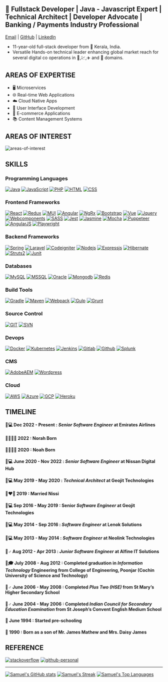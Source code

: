 ## 🚀 Fullstack Developer | Java - Javascript Expert | Technical Architect | Developer Advocate | Banking / Payments Industry Professional  
[Email][email-url] | [GitHub][github-personal-url] | [LinkedIn][linkedin-url]
- 11-year-old full-stack developer from 🌴 Kerala, India.
- Versatile Hands-on technical leader enhancing global market reach for several digital co operations in  🏦,💹,✈️ and 🛒 domains. 

## AREAS OF EXPERTISE
- 🖥️ Microservices
- 🌐 Real-time Web Applications
- ☁️ Cloud Native Apps
- 🎨 User Interface Development
- 🛒 E-commerce Applications
- 📚 Content Management Systems

## AREAS OF INTEREST
![areas-of-interest][areas-of-interest-logos]

## SKILLS

### Programming Languages
[![Java][java-logo-url]]([java-url])  [![JavaScript][javascript-logo-url]]([javascript-url])  [![PHP][php-logo-url]]([php-url])  [![HTML][html-logo-url]]([html-url])  [![CSS][css-logo-url]]([css-url])

### Frontend Frameworks
[![React][react-logo-url]]([react-url])  [![Redux][redux-logo-url]]([redux-url])  [![MUI][mui-logo-url]]([mui-url])  [![Angular][angular-logo-url]]([angular-url])  [![NgRx][ngrx-logo-url]]([ngrx-url])  [![Bootstrap][bootstrap-logo-url]]([bootstrap-url])  [![Vue][vue-logo-url]]([vue-url])  [![Jquery][jquery-logo-url]]([jquery-url])  [![Webcomponents][webcomponents-logo-url]]([webcomponents-url])  [![SASS][sass-logo-url]]([sass-url])  [![Jest][jest-logo-url]]([jest-url])  [![Jasmine][jasmine-logo-url]]([jasmine-url])  [![Mocha][mocha-logo-url]]([mocha-url])  [![Puppeteer][puppeteer-logo-url]]([puppeteer-url])  [![AngularJS][angularjs-logo-url]]([angularjs-url])  [![Playwright][playwright-logo-url]]([playwright-url])

### Backend Frameworks
[![Spring][spring-logo-url]]([spring-url])  [![Laravel][laravel-logo-url]]([laravel-url])  [![Codeigniter][codeigniter-logo-url]]([codeigniter-url])  [![Nodejs][nodejs-logo-url]]([nodejs-url])  [![Expressjs][expressjs-logo-url]]([expressjs-url])  [![Hibernate][hibernate-logo-url]]([hibernate-url])  [![Struts2][struts2-logo-url]]([struts2-url])  [![Junit][junit-logo-url]]([junit-url])

### Databases
[![MySQL][mysql-logo-url]]([mysql-url])  [![MSSQL][mssql-logo-url]]([mssql-url])  [![Oracle][oracle-logo-url]]([oracle-url])  [![Mongodb][mongodb-logo-url]]([mongodb-url])  [![Redis][redis-logo-url]]([redis-url])

### Build Tools
[![Gradle][gradle-logo-url]]([gradle-url])  [![Maven][maven-logo-url]]([maven-url])  [![Webpack][webpack-logo-url]]([webpack-url])  [![Gulp][gulp-logo-url]]([gulp-url])  [![Grunt][grunt-logo-url]]([grunt-url])

### Source Control
[![GIT][git-logo-url]]([git-url])  [![SVN][svn-logo-url]]([svn-url])

### Devops
[![Docker][docker-logo-url]]([docker-url])  [![Kubernetes][kubernetes-logo-url]]([kubernetes-url])  [![Jenkins][jenkins-logo-url]]([jenkins-url])  [![Gitlab][gitlab-logo-url]]([gitlab-url])  [![Github][github-logo-url]]([github-url])  [![Splunk][splunk-logo-url]]([splunk-url])

### CMS
[![AdobeAEM][adobeAEM-logo-url]]([adobeAEM-url])  [![Wordpress][wordpress-logo-url]]([wordpress-url])

### Cloud
[![AWS][aws-logo-url]]([aws-url])  [![Azure][azure-logo-url]]([azure-url])  [![GCP][gcp-logo-url]]([gcp-url])  [![Heroku][heroku-logo-url]]([heroku-url])


## TIMELINE

#### 🧑💻 Dec 2022 - Present :  _Senior Software Engineer_ at Emirates Airlines

#### 👨‍👩‍👧‍👧 2022 : Norah Born 

#### 👨‍👩‍👧‍👧 2020 : Noah Born

#### 🧑💻 June 2020 - Nov 2022 : _Senior Software Engineer_  at Nissan Digital Hub

#### 🧑💻 May 2019 - May 2020 : _Technical Architect_ at Geojit Technologies

#### 👨‍❤️‍👩 2019 : Married Nissi 

#### 🧑💻 Sep 2016 - May 2019 : Senior _Software Engineer_  at Geojit Technologies

#### 🧑💻 May 2014 - Sep 2016 : _Software Engineer_ at Lenok Solutions

#### 🧑💻 May 2013 - May 2014 : _Software Engineer_ at Neolink Technologies

#### 🙍♂️ Aug 2012 - Apr 2013 : _Junior Software Engineer_ at Alfine IT Solutions

#### 👨🎓 July 2008 - Aug 2012 :  Completed graduation in _Information Technology_ Engineering from College of Engineering, Poonjar (Cochin University of Science and Technology)

#### 🤵♂️ June 2006 - May 2008 : Completed _Plus Two (HSE)_ from St Mary’s Higher Secondary School

#### 🦸♂️ June 2004 - May 2006 : Completed _Indian Council for Secondary Education Examination_ from St Joseph’s Convent English Medium School

#### 👶 June 1994 : Started pre-schooling

#### 👼 1990 : Born as a son of Mr. James Mathew and Mrs. Daisy James


## REFERENCE

[![stackoverflow][stackoverflow]][stackoverflow-url]
[![github-personal][github-personal]][github-personal-url] 

---
[![Samuel's GitHub stats](https://github-readme-stats.vercel.app/api?username=samuelj90&show_icons=true&theme=light&hide_border=true&layout=compact)](https://github.com/samuelj90/samuelj90)
[![Samuel's Streak](https://github-readme-streak-stats.herokuapp.com/?user=samuelj90&hide_border=true&border_radius=0&date_format=M%20j%5B%2C%20Y%5D&ring=2F80ED&sideLabels=2F80ED&currStreakLabel=2F80ED&fire=2F80ED)](https://github.com/samuelj90/samuelj90)
[![Samuel's Top Languages](https://github-readme-stats.vercel.app/api/top-langs/?username=samuelj90&hide_progress=true&hide_border=true&border_radius=0)](https://github.com/samuelj90/samuelj90)


<!-- MARKDOWN LINKS & IMAGES --><!-- https://www.markdownguide.org/basic-syntax/#reference-style-links -->

[java-url]: https://openjdk.org
[javascript-url]: https://developer.mozilla.org/en-US/docs/Web/JavaScript
[php-url]: https://www.php.net
[html-url]: https://developer.mozilla.org/en-US/docs/Web/HTML
[css-url]: https://developer.mozilla.org/en-US/docs/Web/CSS

[react-url]: https://reactjs.org
[redux-url]: https://redux.js.org
[mui-url]: https://mui.com
[angular-url]: https://angular.io
[ngrx-url]: https://ngrx.io
[bootstrap-url]: https://getbootstrap.com
[vue-url]: https://vuejs.org
[jquery-url]: https://jquery.com
[webcomponents-url]: https://www.webcomponents.org
[sass-url]: https://sass-lang.com
[jest-url]: https://jestjs.io
[jasmine-url]: https://jasmine.github.io
[mocha-url]: https://mochajs.org
[puppeteer-url]: https://pptr.dev
[angularjs-url]: https://angularjs.org
[playwright-url]: https://playwright.dev

[spring-url]: https://spring.io
[laravel-url]: https://laravel.com
[codeigniter-url]: https://codeigniter.com
[nodejs-url]: https://nodejs.org/en
[expressjs-url]: https://expressjs.com
[hibernate-url]: https://hibernate.org
[struts2-url]: https://struts.apache.org
[junit-url]: https://junit.org/junit5

[mysql-url]: https://www.mysql.com
[mssql-url]: https://www.microsoft.com/en-us/sql-server/sql-server-downloads
[oracle-url]: https://www.oracle.com/database/
[mongodb-url]: https://www.mongodb.com
[redis-url]: https://redis.io

[gradle-url]: https://gradle.org
[maven-url]: https://maven.apache.org
[webpack-url]: https://webpack.js.org
[gulp-url]: https://gulpjs.com
[grunt-url]: https://gruntjs.com

[git-url]: https://git-scm.com
[svn-url]: https://subversion.apache.org

[docker-url]: https://www.docker.com
[kubernetes-url]: https://kubernetes.io
[jenkins-url]: https://www.jenkins.io
[gitlab-url]: https://about.gitlab.com
[github-url]: https://github.com
[splunk-url]: https://www.splunk.com

[adobeAEM-url]: https://experienceleague.adobe.com
[wordpress-url]: https://wordpress.com

[aws-url]: https://aws.amazon.com
[azure-url]: https://azure.microsoft.com
[gcp-url]: https://cloud.google.com
[heroku-url]: https://www.heroku.com

 
[java-logo-url]: https://img.shields.io/badge/Java-20232A?style=social&logo=openjdk
[javascript-logo-url]: https://img.shields.io/badge/JavaScript-20232A?style=social&logo=javascript&logoColor=F7DF1E
[php-logo-url]: https://img.shields.io/badge/PHP-20232A?style=social&logo=php&logoColor=777BB4
[html-logo-url]: https://img.shields.io/badge/HTML-20232A?style=social&logo=html5&logoColor=E34F26
[css-logo-url]: https://img.shields.io/badge/CSS-20232A?style=social&logo=css3&logoColor=1572B6

[react-logo-url]: https://img.shields.io/badge/React-20232A?style=social&logo=react&logoColor=61DAFB
[redux-logo-url]: https://img.shields.io/badge/Redux-20232A?style=social&logo=redux&logoColor=764ABC
[mui-logo-url]: https://img.shields.io/badge/Material%20UI-20232A?style=social&logo=mui&logoColor=007FFF
[angular-logo-url]: https://img.shields.io/badge/Angular-20232A?style=social&logo=angular&logoColor=DD0031
[ngrx-logo-url]: https://img.shields.io/badge/NgRx-20232A?style=social&logo=ReactiveX
[bootstrap-logo-url]: https://img.shields.io/badge/Bootstrap-20232A?style=social&logo=bootstrap&logoColor=563D7C
[vue-logo-url]: https://img.shields.io/badge/Vue-20232A?style=social&logo=vue.js&logoColor=4FC08D
[jquery-logo-url]: https://img.shields.io/badge/Jquery-20232A?style=social&logo=Jquery
[webcomponents-logo-url]: https://img.shields.io/badge/Webcomponents-20232A?style=social&logo=Firefox
[sass-logo-url]: https://img.shields.io/badge/SASS-20232A?style=social&logo=sass&logoColor=CC6699
[jest-logo-url]: https://img.shields.io/badge/Jest-20232A?style=social&logo=Jest
[jasmine-logo-url]: https://img.shields.io/badge/Jasmine-20232A?style=social&logo=Jasmine
[mocha-logo-url]: https://img.shields.io/badge/Mocha-20232A?style=social&logo=Mocha
[puppeteer-logo-url]: https://img.shields.io/badge/Puppeteer-20232A?style=social&logo=Puppeteer
[angularjs-logo-url]: https://img.shields.io/badge/AngularJS-20232A?style=social&logo=AngularJS
[playwright-logo-url]: https://img.shields.io/badge/Playwright-20232A?style=social&logo=Playwright

[spring-logo-url]: https://img.shields.io/badge/Spring-20232A?style=social&logo=spring
[laravel-logo-url]: https://img.shields.io/badge/Laravel-20232A?style=social&logo=Laravel
[codeigniter-logo-url]: https://img.shields.io/badge/Codeigniter-20232A?style=social&logo=Codeigniter
[nodejs-logo-url]: https://img.shields.io/badge/Node.js-20232A?style=social&logo=node.js
[expressjs-logo-url]: https://img.shields.io/badge/Express-20232A?style=social&logo=express
[hibernate-logo-url]: https://img.shields.io/badge/Hibernate-20232A?style=social&logo=hibernate
[struts2-logo-url]: https://img.shields.io/badge/Struts-20232A?style=social&logo=apache
[junit-logo-url]: https://img.shields.io/badge/Junit-20232A?style=social&logo=junit

[mysql-logo-url]: https://img.shields.io/badge/MySQL-20232A?style=social&logo=MySQL
[mssql-logo-url]: https://img.shields.io/badge/MSSQL-20232A?style=social&logo=microsoft-sql-server
[oracle-logo-url]: https://img.shields.io/badge/Oracle-20232A?style=social&logo=Oracle
[mongodb-logo-url]: https://img.shields.io/badge/Mongodb-20232A?style=social&logo=Mongodb
[redis-logo-url]: https://img.shields.io/badge/Redis-20232A?style=social&logo=Redis

[gradle-logo-url]: https://img.shields.io/badge/Gradle-20232A?style=social&logo=Gradle
[maven-logo-url]: https://img.shields.io/badge/Maven-20232A?style=social&logo=Apache%20Maven
[webpack-logo-url]: https://img.shields.io/badge/Webpack-20232A?style=social&logo=Webpack
[gulp-logo-url]: https://img.shields.io/badge/Gulp-20232A?style=social&logo=Gulp
[grunt-logo-url]: https://img.shields.io/badge/Grunt-20232A?style=social&logo=Grunt

[git-logo-url]: https://img.shields.io/badge/Git-20232A?style=social&logo=Git
[svn-logo-url]: https://img.shields.io/badge/SVN-20232A?style=social&logo=subversion

[docker-logo-url]: https://img.shields.io/badge/Docker-20232A?style=social&logo=Docker
[kubernetes-logo-url]: https://img.shields.io/badge/Kubernetes-20232A?style=social&logo=Kubernetes
[jenkins-logo-url]: https://img.shields.io/badge/Jenkins-20232A?style=social&logo=Jenkins
[gitlab-logo-url]: https://img.shields.io/badge/Gitlab-20232A?style=social&logo=Gitlab
[github-logo-url]: https://img.shields.io/badge/Github-20232A?style=social&logo=Github
[splunk-logo-url]: https://img.shields.io/badge/Splunk-20232A?style=social&logo=Splunk

[adobeAEM-logo-url]: https://img.shields.io/badge/Adobe%20AEM-20232A?style=social&logo=adobe
[wordpress-logo-url]: https://img.shields.io/badge/WordPress-20232A?style=social&logo=Wordpress

[aws-logo-url]: https://img.shields.io/badge/AWS-20232A?style=social&logo=amazon-aws
[azure-logo-url]: https://img.shields.io/badge/Azure-20232A?style=social&logo=microsoft-azure
[gcp-logo-url]: https://img.shields.io/badge/GCP-20232A?style=social&logo=google-cloud
[heroku-logo-url]: https://img.shields.io/badge/Heroku-20232A?style=social&logo=heroku

[Stackoverflow]: https://img.shields.io/badge/Stack%20Overflow-F58025?style=flat-square&logo=Stack%20Overflow&logoColor=white
[Stackoverflow-url]: https://stackoverflow.com/story/samuelj90

[Github-Personal]: https://img.shields.io/badge/GitHub-100000?style=flat-square&logo=github&logoColor=white
[Github-Personal-url]: https://github.com/samuelj90

[Email]: https://img.shields.io/badge/Gmail-D14836?style=flat-square&logo=gmail&logoColor=white
[Email-url]: mailto:samuelj90@gmail.com?subject=[GitHub]%20Personal%20Website%20Contact

[LinkedIn-url]: https://linkedin.com/in/samuelj90
[Areas-of-Interest-Logos]: https://skillicons.dev/icons?i=java,javascript,kubernetes,docker,py,html,css,aws,azure&theme=light


